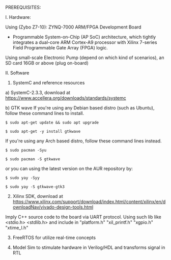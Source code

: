PREREQUISITES:

I. Hardware: 

Using (Zybo Z7-10): ZYNQ-7000 ARM/FPGA Development Board

* Programmable System-on-Chip (AP SoC) architecture, which tightly integrates a dual-core ARM Cortex-A9 processor with Xilinx 7-series Field Programmable Gate Array (FPGA) logic.

Using small-scale Electronic Pump (depend on which kind of scenarios), an SD card 16GB or above (plug on-board)

II. Software

1. SystemC and reference resources

a) SystemC-2.3.3, download at https://www.accellera.org/downloads/standards/systemc

b) GTK wave
If you're using any Debian based distro (such as Ubuntu), follow these command lines to install.
```
$ sudo apt-get update && sudo apt upgrade
```
```
$ sudo apt-get -y install gtkwave 
```
If you're using any Arch based distro, follow these command lines instead.
```
$ sudo pacman -Syu
```
```
$ sudo pacman -S gtkwave
```
or you can using the latest version on the AUR repository by:
```
$ sudo yay -Syy
```
```
$ sudo yay -S gtkwave-gtk3
```
2. Xilinx SDK, download at https://www.xilinx.com/support/download/index.html/content/xilinx/en/downloadNav/vivado-design-tools.html

Imply C++ source code to the board via UART protocol. Using such lib like <stdio.h> <stdlib.h> and include in "platform.h" "xil_printf.h" "xgpio.h" "xtime_l.h"

3. FreeRTOS for utilize real-time concepts

4. Model Sim to stimulate hardware in Verilog/HDL and transforms signal in RTL
